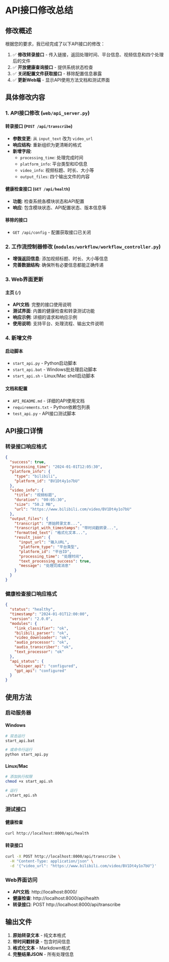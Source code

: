# API接口修改总结

## 修改概述

根据您的要求，我已经完成了以下API接口的修改：

1. ✅ **修改转录接口** - 传入链接，返回处理时间、平台信息、视频信息和四个处理后的文件
2. ✅ **开放健康查询接口** - 提供系统状态检查
3. ✅ **关闭配置文件获取接口** - 移除配置信息暴露
4. ✅ **更新Web端** - 显示API使用方法文档和测试界面

## 具体修改内容

### 1. API接口修改 (`web/api_server.py`)

#### 转录接口 (`POST /api/transcribe`)
- **参数变更**: 从 `input_text` 改为 `video_url`
- **响应结构**: 重新组织为更清晰的格式
- **新增字段**:
  - `processing_time`: 处理完成时间
  - `platform_info`: 平台类型和ID信息
  - `video_info`: 视频标题、时长、大小等
  - `output_files`: 四个输出文件的内容

#### 健康检查接口 (`GET /api/health`)
- **功能**: 检查系统各模块状态和API配置
- **响应**: 包含模块状态、API配置状态、版本信息等

#### 移除的接口
- `GET /api/config` - 配置获取接口已关闭

### 2. 工作流控制器修改 (`modules/workflow/workflow_controller.py`)

- **增强返回信息**: 添加视频标题、时长、大小等信息
- **完善数据结构**: 确保所有必要信息都能正确传递

### 3. Web界面更新

#### 主页 (`/`)
- **API文档**: 完整的接口使用说明
- **测试界面**: 内置的健康检查和转录测试功能
- **响应示例**: 详细的请求和响应示例
- **使用说明**: 支持平台、处理流程、输出文件说明

### 4. 新增文件

#### 启动脚本
- `start_api.py` - Python启动脚本
- `start_api.bat` - Windows批处理启动脚本
- `start_api.sh` - Linux/Mac shell启动脚本

#### 文档和配置
- `API_README.md` - 详细的API使用文档
- `requirements.txt` - Python依赖包列表
- `test_api.py` - API接口测试脚本

## API接口详情

### 转录接口响应格式

```json
{
  "success": true,
  "processing_time": "2024-01-01T12:05:30",
  "platform_info": {
    "type": "bilibili",
    "platform_id": "BV1Dt4y1o7bU"
  },
  "video_info": {
    "title": "视频标题",
    "duration": "00:05:30",
    "size": "50.2 MB",
    "url": "https://www.bilibili.com/video/BV1Dt4y1o7bU"
  },
  "output_files": {
    "transcript": "原始转录文本...",
    "transcript_with_timestamps": "带时间戳转录...",
    "formatted_text": "格式化文本...",
    "result_json": {
      "input_url": "输入URL",
      "platform_type": "平台类型",
      "platform_id": "平台ID",
      "processing_time": "处理时间",
      "text_processing_success": true,
      "message": "处理完成消息"
    }
  }
}
```

### 健康检查接口响应格式

```json
{
  "status": "healthy",
  "timestamp": "2024-01-01T12:00:00",
  "version": "2.0.0",
  "modules": {
    "link_classifier": "ok",
    "bilibili_parser": "ok",
    "video_downloader": "ok",
    "audio_processor": "ok",
    "audio_transcriber": "ok",
    "text_processor": "ok"
  },
  "api_status": {
    "whisper_api": "configured",
    "gpt_api": "configured"
  }
}
```

## 使用方法

### 启动服务器

#### Windows
```bash
# 双击运行
start_api.bat

# 或命令行运行
python start_api.py
```

#### Linux/Mac
```bash
# 添加执行权限
chmod +x start_api.sh

# 运行
./start_api.sh
```

### 测试接口

#### 健康检查
```bash
curl http://localhost:8000/api/health
```

#### 转录接口
```bash
curl -X POST http://localhost:8000/api/transcribe \
  -H "Content-Type: application/json" \
  -d '{"video_url": "https://www.bilibili.com/video/BV1Dt4y1o7bU"}'
```

### Web界面访问

- **API文档**: http://localhost:8000/
- **健康检查**: http://localhost:8000/api/health
- **转录接口**: POST http://localhost:8000/api/transcribe

## 输出文件

1. **原始转录文本** - 纯文本格式
2. **带时间戳转录** - 包含时间信息
3. **格式化文本** - Markdown格式
4. **完整结果JSON** - 所有处理信息


